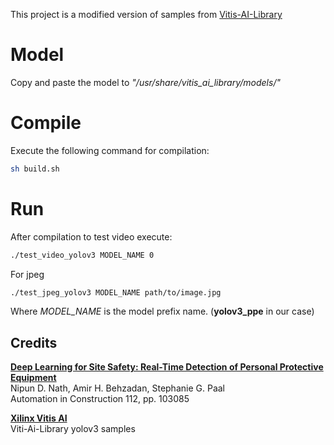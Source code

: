 This project is a modified version of samples from [Vitis-AI-Library](https://github.com/Xilinx/Vitis-AI/tree/master/demo/Vitis-AI-Library/samples/yolov3)

# Model
Copy and paste the model to *"/usr/share/vitis_ai_library/models/"*

# Compile
Execute the following command for compilation:

```zsh
sh build.sh
```

# Run 

After compilation to test video execute:

```zsh
./test_video_yolov3 MODEL_NAME 0
```

For jpeg 
```zsh
./test_jpeg_yolov3 MODEL_NAME path/to/image.jpg
```
Where *MODEL_NAME* is the model prefix name. (**yolov3_ppe** in our case)

## Credits
[**Deep Learning for Site Safety: Real-Time Detection of Personal Protective Equipment**](https://www.sciencedirect.com/science/article/pii/S0926580519308325) \
Nipun D. Nath, Amir H. Behzadan, Stephanie G. Paal \
Automation in Construction 112, pp. 103085

[**Xilinx Vitis AI**](https://github.com/Xilinx/Vitis-AI)<br>
Viti-Ai-Library yolov3 samples

